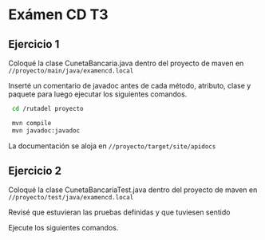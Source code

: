 # Exámen CD T3

## Ejercicio 1 

Coloqué la clase CunetaBancaria.java dentro del proyecto de maven en `//proyecto/main/java/examencd.local`

Inserté un comentario de javadoc antes de cada método, atributo, clase y paquete para luego ejecutar los siguientes comandos.

```bash
 cd /rutadel proyecto

 mvn compile
 mvn javadoc:javadoc
```
La documentación se aloja en `//proyecto/target/site/apidocs`

## Ejercicio 2

Coloqué la clase CunetaBancariaTest.java dentro del proyecto de maven en `//proyecto/test/java/examencd.local`

Revisé que estuvieran las pruebas definidas y que tuviesen sentido

Ejecute los siguientes comandos.
```bash

```